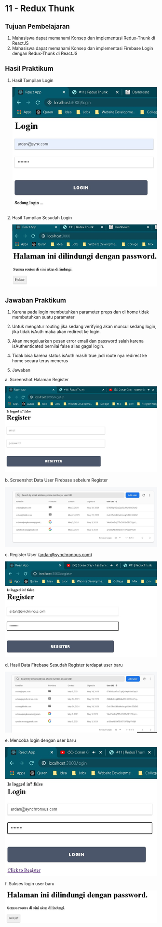 # 11 - Redux Thunk

## Tujuan Pembelajaran

1. Mahasiswa dapat memahami Konsep dan implementasi Redux-Thunk di ReactJS
2. Mahasiswa dapat memahami Konsep dan implementasi Firebase Login dengan Redux-Thunk di ReactJS

## Hasil Praktikum

1. Hasil Tampilan Login

   ![SS](img/Screenshot_1.jpg)

2. Hasil Tampilan Sesudah Login

   ![SS](img/Screenshot_2.jpg)

## Jawaban Praktikum

1. Karena pada login membutuhkan parameter props dan di home tidak membutuhkan suatu parameter

2. Untuk mengatur routing jika sedang verifying akan muncul sedang login, jika tidak isAuth maka akan redirect ke login.

3. Akan mengeluarkan pesan error email dan password salah karena isAuthenticated bernilai false alias gagal login.

4. Tidak bisa karena status isAuth masih true jadi route nya redirect ke home secara terus menerus

5. Jawaban

a. Screenshot Halaman Register

![SS](img/Screenshot_3.jpg)

b. Screenshot Data User Firebase sebelum Register

![SS](img/Screenshot_4.jpg)

c. Register User (ardan@synchronous.com)

![SS](img/Screenshot_5.jpg)

d. Hasil Data Firebase Sesudah Register terdapat user baru

![SS](img/Screenshot_7.jpg)

e. Mencoba login dengan user baru

![SS](img/Screenshot_6a.jpg)

f. Sukses login user baru

![SS](img/Screenshot_8.jpg)
